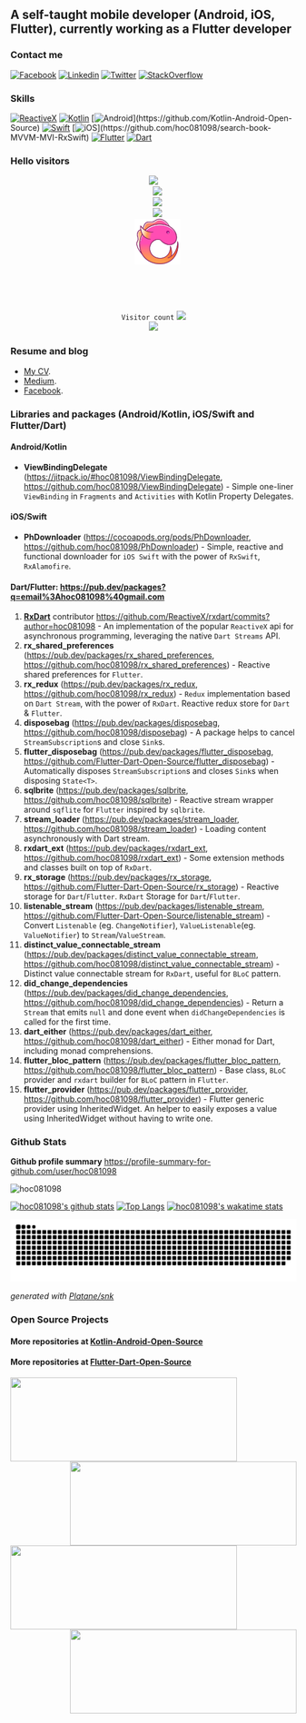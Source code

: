 ## A self-taught mobile developer (Android, iOS, Flutter), currently working as a Flutter developer

### Contact me
                  
[![Facebook](https://img.shields.io/badge/facebook-%231877F2.svg?&style=for-the-badge&logo=facebook&logoColor=white)](https://www.facebook.com/hoc081098)
[![Linkedin](https://img.shields.io/badge/linkedin-%230077B5.svg?&style=for-the-badge&logo=linkedin&logoColor=white)](https://www.linkedin.com/in/hoc081098)
[![Twitter](https://img.shields.io/badge/twitter-%231DA1F2.svg?&style=for-the-badge&logo=twitter&logoColor=white)](https://twitter.com/hoc081098)
[![StackOverflow](https://img.shields.io/badge/stackoverflow-%23F48024.svg?&style=for-the-badge&logo=stackoverflow&logoColor=white)](https://stackoverflow.com/users/11191424/hoc081098)

### Skills

[![ReactiveX](https://img.shields.io/badge/reactiveX-%23E4405F.svg?&style=for-the-badge)](https://github.com/ReactiveX/rxdart)
[![Kotlin](https://img.shields.io/badge/kotlin-%23FF5722.svg?&style=for-the-badge&logo=kotlin&logoColor=white)](https://github.com/Kotlin-Android-Open-Source)
[![Android](https://img.shields.io/badge/android-teal.svg?&style=for-the-badge&logo=android&logoColor=white")](https://github.com/Kotlin-Android-Open-Source)
[![Swift](https://img.shields.io/badge/swift-%23FFac45.svg?&style=for-the-badge&logo=swift&logoColor=white)](https://github.com/hoc081098/PhDownloader)
[![iOS](https://img.shields.io/badge/iOS-%23000000.svg?&style=for-the-badge&logo=ios&logoColor=white")](https://github.com/hoc081098/search-book-MVVM-MVI-RxSwift)
[![Flutter](https://img.shields.io/badge/flutter-%233498DB.svg?&style=for-the-badge&logo=flutter&logoColor=white)](https://github.com/hoc081098/rx_shared_preferences)
[![Dart](https://img.shields.io/badge/dart-%231DA1F2.svg?&style=for-the-badge&logo=dart&logoColor=white)](https://pub.dev/packages/disposebag)

### Hello visitors

<p align="center">
  <code><img src='https://user-images.githubusercontent.com/5713670/87202985-820dcb80-c2b6-11ea-9f56-7ec461c497c3.gif' width='80"'>
  <img src='https://www.kotlindevelopment.com/assets/img/kotlin-development-logo.svg?v=bcf07ce317' width='72"'>
  <img src='https://user-images.githubusercontent.com/10064416/53419311-eb4eb080-39d9-11e9-9221-68b7a739f425.jpg' width='80"'>
  <img src='https://github.com/hoc081098/hoc081098/raw/master/jetpack2.png' width='80"'>
  <img src='https://raw.githubusercontent.com/ReactiveX/RxSwift/main/assets/RxSwift_Logo.png' width='80"'>
  </p>
  
</code>

<p align="center">
   <code>Visitor count</code>
   <img src="https://profile-counter.glitch.me/hoc081098/count.svg" />
  
   <br>
   <a href="https://hits.seeyoufarm.com">
      <img src="https://hits.seeyoufarm.com/api/count/incr/badge.svg?url=https%3A%2F%2Fgithub.com%2Fhoc081098&count_bg=%2379C83D&title_bg=%23555555&icon=&icon_color=%23E7E7E7&title=hits&edge_flat=false" />
   </a>
  </p>
  
  ### Resume and blog
  
  - [My CV](https://docs.google.com/viewer?url=https://github.com/hoc081098/hoc081098/blob/master/Nguyen-Thai-Hoc-TopCV.vn-190721.155718.pdf).
  - [Medium](https://hoc081098.medium.com/).
  - [Facebook](https://www.facebook.com/kotlinandroid081098).
  
  ### Libraries and packages (Android/Kotlin, iOS/Swift and Flutter/Dart)
  
  #### Android/Kotlin
  
   - **ViewBindingDelegate** (https://jitpack.io/#hoc081098/ViewBindingDelegate, https://github.com/hoc081098/ViewBindingDelegate) - Simple one-liner `ViewBinding` in `Fragments` and `Activities` with Kotlin Property Delegates.

  #### iOS/Swift
  
   - **PhDownloader** (https://cocoapods.org/pods/PhDownloader, https://github.com/hoc081098/PhDownloader) - Simple, reactive and functional downloader for `iOS Swift` with the power of `RxSwift`, `RxAlamofire`.
  
  #### Dart/Flutter: https://pub.dev/packages?q=email%3Ahoc081098%40gmail.com

   1. [**RxDart**](https://github.com/ReactiveX/rxdart) contributor https://github.com/ReactiveX/rxdart/commits?author=hoc081098 - An implementation of the popular `ReactiveX` api for asynchronous programming, leveraging the native `Dart Streams` API.
   2. **rx_shared_preferences** (https://pub.dev/packages/rx_shared_preferences, https://github.com/hoc081098/rx_shared_preferences) - Reactive shared preferences for `Flutter`.
   3. **rx_redux** (https://pub.dev/packages/rx_redux, https://github.com/hoc081098/rx_redux) - `Redux` implementation based on `Dart Stream`, with the power of `RxDart`. Reactive redux store for `Dart` & `Flutter`.
   4. **disposebag** (https://pub.dev/packages/disposebag, https://github.com/hoc081098/disposebag) - A package helps to cancel `StreamSubscription`s and close `Sink`s.
   5. **flutter_disposebag** (https://pub.dev/packages/flutter_disposebag, https://github.com/Flutter-Dart-Open-Source/flutter_disposebag) - Automatically disposes `StreamSubscription`s and closes `Sink`s when disposing `State<T>`.
   6. **sqlbrite** (https://pub.dev/packages/sqlbrite, https://github.com/hoc081098/sqlbrite) - Reactive stream wrapper around `sqflite` for `Flutter` inspired by `sqlbrite`.
   7. **stream_loader** (https://pub.dev/packages/stream_loader, https://github.com/hoc081098/stream_loader) - Loading content asynchronously with Dart stream.
   8. **rxdart_ext** (https://pub.dev/packages/rxdart_ext, https://github.com/hoc081098/rxdart_ext) - Some extension methods and classes built on top of `RxDart`.
   9. **rx_storage** (https://pub.dev/packages/rx_storage, https://github.com/Flutter-Dart-Open-Source/rx_storage) - Reactive storage for `Dart`/`Flutter`. `RxDart` Storage for `Dart`/`Flutter`.
   10. **listenable_stream** (https://pub.dev/packages/listenable_stream, https://github.com/Flutter-Dart-Open-Source/listenable_stream) - Convert `Listenable` (eg. `ChangeNotifier`), `ValueListenable`(eg. `ValueNotifier`) to `Stream`/`ValueStream`.
   11. **distinct_value_connectable_stream** (https://pub.dev/packages/distinct_value_connectable_stream, https://github.com/hoc081098/distinct_value_connectable_stream) - Distinct value connectable stream for `RxDart`, useful for `BLoC` pattern.
   12. **did_change_dependencies** (https://pub.dev/packages/did_change_dependencies, https://github.com/hoc081098/did_change_dependencies) - Return a `Stream` that emits `null` and done event when `didChangeDependencies` is called for the first time.
   13. **dart_either** (https://pub.dev/packages/dart_either, https://github.com/hoc081098/dart_either) - Either monad for Dart, including monad comprehensions.
   14. **flutter_bloc_pattern** (https://pub.dev/packages/flutter_bloc_pattern, https://github.com/hoc081098/flutter_bloc_pattern) - Base class, `BLoC` provider and `rxdart` builder for `BLoC` pattern in `Flutter`.
   15. **flutter_provider** (https://pub.dev/packages/flutter_provider, https://github.com/hoc081098/flutter_provider) - Flutter generic provider using InheritedWidget. An helper to easily exposes a value using InheritedWidget without having to write one.

### Github Stats

**Github profile summary** <a href="https://profile-summary-for-github.com/user/hoc081098">https://profile-summary-for-github.com/user/hoc081098</a>

<p><img src="https://github-readme-streak-stats.herokuapp.com/?user=hoc081098" alt="hoc081098" /></p>


[![hoc081098's github stats](https://github-readme-stats.vercel.app/api?username=hoc081098&show_icons=true&show_icons=true&theme=buefy&count_private=true&cache_seconds=1800&line_height=24)](https://github.com/hoc081098)
[![Top Langs](https://github-readme-stats.vercel.app/api/top-langs/?username=hoc081098&show_icons=true&theme=buefy&layout=compact&cache_seconds=1800&langs_count=8)](https://github.com/hoc081098)
[![hoc081098's wakatime stats](https://github-readme-stats.vercel.app/api/wakatime?username=hoc081098&layout=compact&bg_color=ffffff)](https://github.com/hoc081098)

<!--
[![ReadMe Card](https://github-readme-stats.vercel.app/api/pin/?username=hoc081098&repo=WeatherApp_MVI_sample&theme=vue)](https://github.com/hoc081098/WeatherApp_MVI_sample)
[![ReadMe Card](https://github-readme-stats.vercel.app/api/pin/?username=Kotlin-Android-Open-Source&repo=MVI-Coroutines-Flow&theme=vue)](https://github.com/Kotlin-Android-Open-Source/MVI-Coroutines-Flow)
-->

![github contribution grid snake animation](https://raw.githubusercontent.com/hoc081098/hoc081098/output/github-contribution-grid-snake.svg)

_generated with [Platane/snk](https://github.com/Platane/snk)_

### Open Source Projects

#### More repositories at [Kotlin-Android-Open-Source](https://github.com/Kotlin-Android-Open-Source)

#### More repositories at [Flutter-Dart-Open-Source](https://github.com/Flutter-Dart-Open-Source)

<a href="https://github.com/hoc081098/WeatherApp_MVI_sample">
  <img align="left" src="https://github-readme-stats.vercel.app/api/pin/?username=hoc081098&repo=WeatherApp_MVI_sample&bg_color=ffffff" height="148" width="399"/>
</a>

<a href="https://github.com/Kotlin-Android-Open-Source/MVI-Coroutines-Flow">
  <img align="right" src="https://github-readme-stats.vercel.app/api/pin/?username=Kotlin-Android-Open-Source&repo=MVI-Coroutines-Flow&bg_color=ffffff" height="148" width="399"/>
</a>

<br>

<a href="https://github.com/hoc081098/Movie-Ticket-Booking">
  <img align="left" src="https://github-readme-stats.vercel.app/api/pin/?username=hoc081098&repo=Movie-Ticket-Booking&bg_color=ffffff" height="148" width="399"/>
</a>

<a href="https://github.com/hoc081098/rx_shared_preferences">
  <img align="right" src="https://github-readme-stats.vercel.app/api/pin/?username=hoc081098&repo=rx_shared_preferences&bg_color=ffffff" height="148" width="399"/>
</a>



